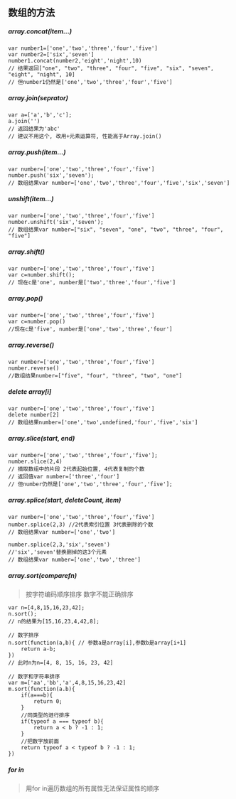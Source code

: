 <link rel="stylesheet" href="http://yandex.st/highlightjs/6.1/styles/default.min.css">
<script src="http://yandex.st/highlightjs/6.1/highlight.min.js"></script>
<script>
    hljs.tabReplace = '    ';
    hljs.initHighlightingOnLoad();
</script>


## 数组的方法

##### array.concat(item...)

	var number1=['one','two','three','four','five']
	var number2=['six','seven']
	number1.concat(number2,'eight','night',10)
	// 结果返回["one", "two", "three", "four", "five", "six", "seven", "eight", "night", 10]
	// 但number1仍然是['one','two','three','four','five']

##### array.join(seprator)
	
	var a=['a','b','c'];
	a.join('')
	// 返回结果为'abc'
	// 建议不用这个, 改用+元素运算符, 性能高于Array.join()

##### array.push(item...)
	
	var number=['one','two','three','four','five']
	number.push('six','seven');
	// 数组结果var number=['one','two','three','four','five','six','seven']
	
##### unshift(item...)
	
	var number=['one','two','three','four','five']
	number.unshift('six','seven');
	// 数组结果var number=["six", "seven", "one", "two", "three", "four", "five"]

##### array.shift()

	var number=['one','two','three','four','five']
	var c=number.shift();
	// 现在c是'one', number是['two','three','four','five']
	
##### array.pop()

	var number=['one','two','three','four','five']
	var c=number.pop()
	//现在c是'five', number是['one','two','three','four']
	
##### array.reverse()

	var number=['one','two','three','four','five']
	number.reverse()
	//数组结果number=["five", "four", "three", "two", "one"]
	


	
##### delete array[i]
	
	var number=['one','two','three','four','five']
	delete number[2]
	// 数组结果number=['one','two',undefined,'four','five','six']
	
##### array.slice(start, end)	
	
	var number=['one','two','three','four','five'];
	number.slice(2,4)
	// 摘取数组中的片段 2代表起始位置, 4代表复制的个数
	// 返回值var number=['three','four']
	// 但number仍然是['one','two','three','four','five'];

##### array.splice(start, deleteCount, item)
	
	var number=['one','two','three','four','five']
	number.splice(2,3) //2代表索引位置 3代表删除的个数
	// 数组结果var number=['one','two']
	
	number.splice(2,3,'six','seven') 
	//'six','seven'替换删掉的这3个元素
	// 数组结果var number=['one','two','three']
	
##### array.sort(comparefn)

> 按字符编码顺序排序 数字不能正确排序


	var n=[4,8,15,16,23,42];
	n.sort();
	// n的结果为[15,16,23,4,42,8];
	
	// 数字排序
	n.sort(function(a,b){ // 参数a是array[i],参数b是array[i+1]
		return a-b;
	})
	// 此时n为n=[4, 8, 15, 16, 23, 42]

	// 数字和字符串排序
	var m=['aa','bb','a',4,8,15,16,23,42]
	m.sort(function(a.b){
		if(a===b){
			return 0;
		}
		//同类型的进行排序
		if(typeof a === typeof b){
			return a < b ? -1 : 1;
		}
		//把数字放前面
		return typeof a < typeof b ? -1 : 1;
	})
	
	

	
##### for in

> 用for in遍历数组的所有属性无法保证属性的顺序

